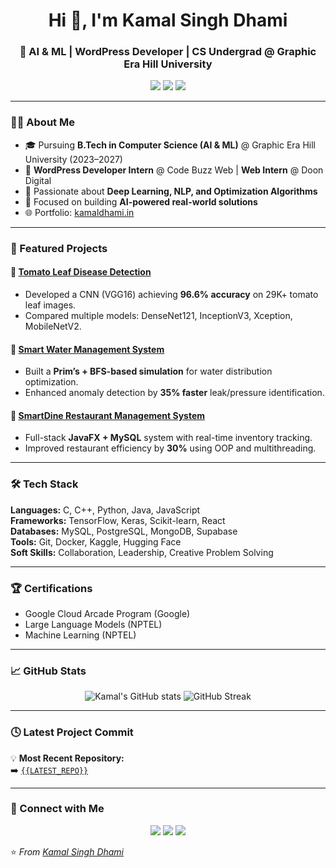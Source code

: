 <h1 align="center">Hi 👋, I'm Kamal Singh Dhami</h1>
<h3 align="center">🚀 AI & ML | WordPress Developer | CS Undergrad @ Graphic Era Hill University</h3>

<p align="center">
  <a href="https://kamaldhami.in" target="_blank"><img src="https://img.shields.io/badge/Website-kamaldhami.in-red?style=for-the-badge&logo=google-chrome"></a>
  <a href="https://www.linkedin.com/in/kamal-singh-dhami/" target="_blank"><img src="https://img.shields.io/badge/LinkedIn-Kamal%20Singh%20Dhami-blue?style=for-the-badge&logo=linkedin"></a>
  <a href="https://github.com/KamalSDhami" target="_blank"><img src="https://img.shields.io/badge/GitHub-KamalSDhami-black?style=for-the-badge&logo=github"></a>
</p>

---

### 👨‍💻 About Me

- 🎓 Pursuing **B.Tech in Computer Science (AI & ML)** @ Graphic Era Hill University (2023–2027)  
- 💼 **WordPress Developer Intern** @ Code Buzz Web | **Web Intern** @ Doon Digital  
- 🤖 Passionate about **Deep Learning, NLP, and Optimization Algorithms**  
- 🧠 Focused on building **AI-powered real-world solutions**  
- 🌐 Portfolio: [kamaldhami.in](https://kamaldhami.in)

---

### 🧩 Featured Projects

#### 🔹 [Tomato Leaf Disease Detection](https://github.com/KamalSDhami/Tomato-Leaf-Disease-Detection)
- Developed a CNN (VGG16) achieving **96.6% accuracy** on 29K+ tomato leaf images.
- Compared multiple models: DenseNet121, InceptionV3, Xception, MobileNetV2.

#### 🔹 [Smart Water Management System](https://github.com/KamalSDhami/Smart-Water-Management)
- Built a **Prim’s + BFS-based simulation** for water distribution optimization.
- Enhanced anomaly detection by **35% faster** leak/pressure identification.

#### 🔹 [SmartDine Restaurant Management System](https://github.com/KamalSDhami/SmartDine)
- Full-stack **JavaFX + MySQL** system with real-time inventory tracking.
- Improved restaurant efficiency by **30%** using OOP and multithreading.

---

### 🛠️ Tech Stack

**Languages:** C, C++, Python, Java, JavaScript  
**Frameworks:** TensorFlow, Keras, Scikit-learn, React  
**Databases:** MySQL, PostgreSQL, MongoDB, Supabase  
**Tools:** Git, Docker, Kaggle, Hugging Face  
**Soft Skills:** Collaboration, Leadership, Creative Problem Solving

---

### 🏆 Certifications

- Google Cloud Arcade Program (Google)  
- Large Language Models (NPTEL)  
- Machine Learning (NPTEL)

---

### 📈 GitHub Stats

<p align="center">
  <img src="https://github-readme-stats.vercel.app/api?username=KamalSDhami&show_icons=true&theme=radical" alt="Kamal's GitHub stats" />
  <img src="https://github-readme-streak-stats.herokuapp.com/?user=KamalSDhami&theme=radical" alt="GitHub Streak" />
</p>

---

### 🕓 Latest Project Commit

💡 **Most Recent Repository:**  
➡️ [`{{LATEST_REPO}}`](https://github.com/KamalSDhami/{{LATEST_REPO}})

---

### 🤝 Connect with Me

<p align="center">
  <a href="mailto:devdhami765@gmail.com"><img src="https://img.shields.io/badge/Email-devdhami765%40gmail.com-red?style=for-the-badge&logo=gmail"></a>
  <a href="https://www.linkedin.com/in/kamal-singh-dhami/"><img src="https://img.shields.io/badge/LinkedIn-Kamal%20Singh%20Dhami-blue?style=for-the-badge&logo=linkedin"></a>
  <a href="https://kamaldhami.in" target="_blank"><img src="https://img.shields.io/badge/Portfolio-kamaldhami.in-orange?style=for-the-badge&logo=firefox"></a>
</p>

⭐️ *From [Kamal Singh Dhami](https://github.com/KamalSDhami)*

